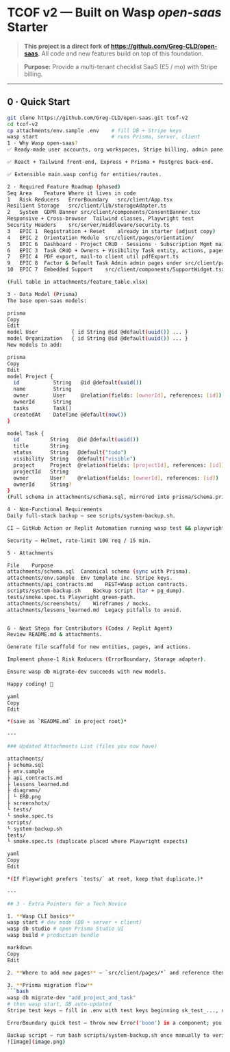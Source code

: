 # TCOF v2 — Built on Wasp *open-saas* Starter

> **This project is a direct fork of https://github.com/Greg-CLD/open-saas.**
> All code and new features build on top of this foundation.

> **Purpose:** Provide a multi-tenant checklist SaaS (£5 / mo) with Stripe billing.

---

## 0 · Quick Start

```bash
git clone https://github.com/Greg-CLD/open-saas.git tcof-v2
cd tcof-v2
cp attachments/env.sample .env    # fill DB + Stripe keys
wasp start                        # runs Prisma, server, client
1 · Why Wasp open-saas?
✅ Ready-made user accounts, org workspaces, Stripe billing, admin panel.

✅ React + Tailwind front-end, Express + Prisma + Postgres back-end.

✅ Extensible main.wasp config for entities/routes.

2 · Required Feature Roadmap (phased)
Seq	Area	Feature	Where it lives in code
1	Risk Reducers	ErrorBoundary	src/client/App.tsx
Resilient Storage	src/client/lib/storageAdapter.ts
2	System	GDPR Banner	src/client/components/ConsentBanner.tsx
Responsive + Cross-browser	Tailwind classes, Playwright test
Security Headers	src/server/middleware/security.ts
3	EPIC 1	Registration + Reset	already in starter (adjust copy)
4	EPIC 2	Orientation Module	src/client/pages/orientation/
5	EPIC 6	Dashboard · Project CRUD · Sessions · Subscription Mgmt	main.wasp entities Project, React pages dashboard/
6	EPIC 3	Task CRUD + Owners + Visibility	Task entity, actions, pages
7	EPIC 4	PDF export, mail-to	client util pdfExport.ts
9	EPIC 8	Factor & Default Task Admin	admin pages under src/client/pages/admin/
10	EPIC 7	Embedded Support	src/client/components/SupportWidget.tsx

(Full table in attachments/feature_table.xlsx)

3 · Data Model (Prisma)
The base open-saas models:

prisma
Copy
Edit
model User           { id String @id @default(uuid()) ... }
model Organization   { id String @id @default(uuid()) ... }
New models to add:

prisma
Copy
Edit
model Project {
  id           String   @id @default(uuid())
  name         String
  owner        User     @relation(fields: [ownerId], references: [id])
  ownerId      String
  tasks        Task[]
  createdAt    DateTime @default(now())
}

model Task {
  id          String   @id @default(uuid())
  title       String
  status      String   @default("todo")
  visibility  String   @default("visible")
  project     Project  @relation(fields: [projectId], references: [id])
  projectId   String
  owner       User?    @relation(fields: [ownerId], references: [id])
  ownerId     String?
}
(Full schema in attachments/schema.sql, mirrored into prisma/schema.prisma.)

4 · Non-Functional Requirements
Daily full-stack backup — see scripts/system-backup.sh.

CI — GitHub Action or Replit Automation running wasp test && playwright test.

Security — Helmet, rate-limit 100 req / 15 min.

5 · Attachments

File	Purpose
attachments/schema.sql	Canonical schema (sync with Prisma).
attachments/env.sample	Env template inc. Stripe keys.
attachments/api_contracts.md	REST+Wasp action contracts.
scripts/system-backup.sh	Backup script (tar + pg_dump).
tests/smoke.spec.ts	Playwright green-path.
attachments/screenshots/	Wireframes / mocks.
attachments/lessons_learned.md	Legacy pitfalls to avoid.


6 · Next Steps for Contributors (Codex / Replit Agent)
Review README.md & attachments.

Generate file scaffold for new entities, pages, and actions.

Implement phase-1 Risk Reducers (ErrorBoundary, Storage adapter).

Ensure wasp db migrate-dev succeeds with new models.

Happy coding! 🎉

yaml
Copy
Edit

*(save as `README.md` in project root)*

---

### Updated Attachments List (files you now have)

attachments/
├ schema.sql
├ env.sample
├ api_contracts.md
├ lessons_learned.md
├ diagrams/
│ └ ERD.png
├ screenshots/
└ tests/
└ smoke.spec.ts
scripts/
└ system-backup.sh
tests/
└ smoke.spec.ts (duplicate placed where Playwright expects)

yaml
Copy
Edit

*(If Playwright prefers `tests/` at root, keep that duplicate.)*

---

## 3 · Extra Pointers for a Tech Novice

1. **Wasp CLI basics**  
wasp start # dev mode (DB + server + client)
wasp db studio # open Prisma Studio UI
wasp build # production bundle

markdown
Copy
Edit

2. **Where to add new pages** — `src/client/pages/*` and reference them in `main.wasp`.

3. **Prisma migration flow**  
```bash
wasp db migrate-dev "add_project_and_task"
# then wasp start, DB auto-updated
Stripe test keys — fill in .env with test keys beginning sk_test_..., run Stripe CLI to test webhooks.

ErrorBoundary quick test — throw new Error('boom') in a component; you should see the fallback UI, not a blank page.

Backup script — run bash scripts/system-backup.sh once manually to verify files appear in /mnt/data/backups.
![image](image.png)